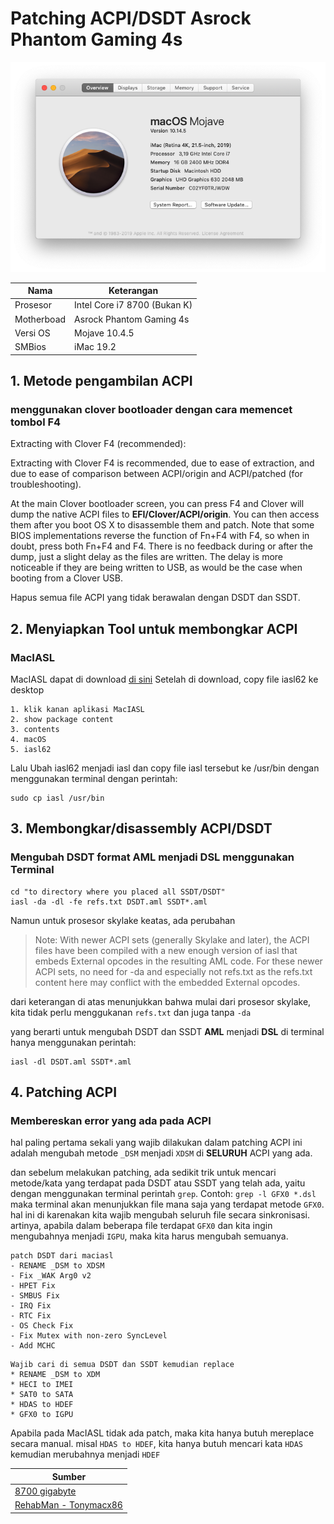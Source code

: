 # Patching ACPI/DSDT Asrock Phantom Gaming 4s


![Jv Screenshot](https://github.com/javanesse/Asrock-Phantom-Gaming-4s-Hackintosh/blob/master/Images/System%20ScreenShoot/Screen%20Shot%202019-06-06%20at%2023.05.13.png)

Nama              | Keterangan
------------------|--------------
Prosesor          | Intel Core i7 8700 (Bukan K)
Motherboad        | Asrock Phantom Gaming 4s
Versi OS          | Mojave 10.4.5
SMBios            | iMac 19.2 



## 1. Metode pengambilan ACPI
### menggunakan clover bootloader dengan cara memencet tombol F4
Extracting with Clover F4 (recommended):

Extracting with Clover F4 is recommended, due to ease of extraction, and due to ease of comparison between ACPI/origin and ACPI/patched (for troubleshooting).

At the main Clover bootloader screen, you can press F4 and Clover will dump the native ACPI files to **EFI/Clover/ACPI/origin**. You can then access them after you boot OS X to disassemble them and patch. Note that some BIOS implementations reverse the function of Fn+F4 with F4, so when in doubt, press both Fn+F4 and F4. There is no feedback during or after the dump, just a slight delay as the files are written. The delay is more noticeable if they are being written to USB, as would be the case when booting from a Clover USB.

Hapus semua file ACPI yang tidak berawalan dengan DSDT dan SSDT.

## 2. Menyiapkan Tool untuk membongkar ACPI
### MacIASL
MacIASL dapat di download [di sini](https://bitbucket.org/RehabMan/os-x-maciasl-patchmatic/downloads/)
Setelah di download, copy file iasl62 ke desktop
```
1. klik kanan aplikasi MacIASL
2. show package content
3. contents
4. macOS
5. iasl62
```
        
Lalu Ubah iasl62 menjadi iasl dan copy file iasl tersebut ke /usr/bin dengan menggunakan terminal dengan perintah: 

```
sudo cp iasl /usr/bin
```

## 3. Membongkar/disassembly ACPI/DSDT
### Mengubah DSDT format AML menjadi DSL menggunakan Terminal

```
cd "to directory where you placed all SSDT/DSDT"
iasl -da -dl -fe refs.txt DSDT.aml SSDT*.aml
```
Namun untuk prosesor skylake keatas, ada perubahan

> Note: With newer ACPI sets (generally Skylake and later), the ACPI files have been compiled with a new enough version of iasl that embeds External opcodes in the resulting AML code. For these newer ACPI sets, no need for -da and especially not refs.txt as the refs.txt content here may conflict with the embedded External opcodes.

dari keterangan di atas menunjukkan bahwa mulai dari prosesor skylake, kita tidak perlu menggukanan `refs.txt` dan juga tanpa `-da`

yang berarti untuk mengubah DSDT dan SSDT **AML** menjadi **DSL** di terminal hanya menggunakan perintah:
```
iasl -dl DSDT.aml SSDT*.aml
```

## 4. Patching ACPI
### Membereskan error yang ada pada ACPI

hal paling pertama sekali yang wajib dilakukan dalam patching ACPI ini adalah mengubah metode `_DSM` menjadi `XDSM` di **SELURUH** ACPI yang ada.

dan sebelum melakukan patching, ada sedikit trik untuk mencari metode/kata yang terdapat pada DSDT atau SSDT yang telah ada, yaitu dengan menggunakan terminal perintah `grep`. Contoh:
`
grep -l GFX0 *.dsl
`
maka terminal akan menunjukkan file mana saja yang terdapat metode `GFX0`. hal ini di karenakan kita wajib mengubah seluruh file secara sinkronisasi. artinya, apabila dalam beberapa file terdapat `GFX0` dan kita ingin mengubahnya menjadi `IGPU`, maka kita harus mengubah semuanya.


```
patch DSDT dari maciasl
- RENAME _DSM to XDSM
- Fix _WAK Arg0 v2
- HPET Fix
- SMBUS Fix
- IRQ Fix
- RTC Fix
- OS Check Fix
- Fix Mutex with non-zero SyncLevel
- Add MCHC
```

```
Wajib cari di semua DSDT dan SSDT kemudian replace
* RENAME _DSM to XDM
* HECI to IMEI
* SAT0 to SATA
* HDAS to HDEF
* GFX0 to IGPU
```

Apabila pada MacIASL tidak ada patch, maka kita hanya butuh mereplace secara manual. misal `HDAS to HDEF`, kita hanya butuh mencari kata `HDAS` kemudian merubahnya menjadi `HDEF`


Sumber|
------|
[8700 gigabyte](https://www.tonymacx86.com/threads/success-8700k-gigabyte-z370-hd3p-uhd-graphics-630-macos-high-sierra-mojave.239402/)|
[RehabMan - Tonymacx86 ](https://www.tonymacx86.com/threads/guide-patching-laptop-dsdt-ssdts.152573/)|
